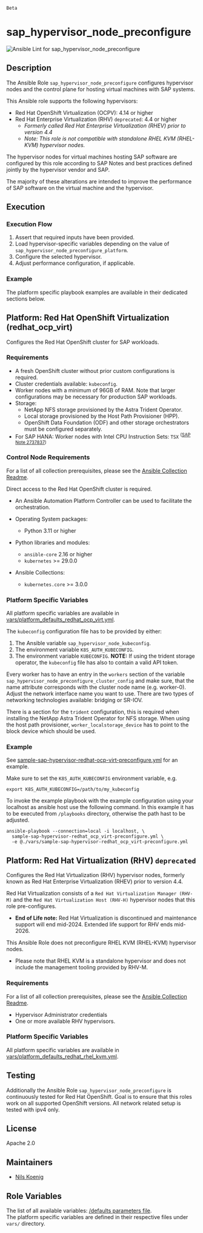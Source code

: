 `Beta`

<!-- BEGIN Title -->
# sap_hypervisor_node_preconfigure
<!-- END Title -->
![Ansible Lint for sap_hypervisor_node_preconfigure](https://github.com/sap-linuxlab/community.sap_infrastructure/actions/workflows/ansible-lint-sap_hypervisor_node_preconfigure.yml/badge.svg)

## Description
<!-- BEGIN Description -->
The Ansible Role `sap_hypervisor_node_preconfigure` configures hypervisor nodes and the control plane for hosting virtual machines with SAP systems.  

This Ansible role supports the following hypervisors:
- Red Hat OpenShift Virtualization (OCPV): 4.14 or higher
- Red Hat Enterprise Virtualization (RHV) `deprecated`: 4.4 or higher
  - _Formerly called Red Hat Enterprise Virtualization (RHEV) prior to version 4.4_
  - _Note: This role is not compatible with standalone RHEL KVM (RHEL-KVM) hypervisor nodes._

The hypervisor nodes for virtual machines hosting SAP software are configured by this role according to SAP Notes and best practices defined jointly by the hypervisor vendor and SAP.  

The majority of these alterations are intended to improve the performance of SAP software on the virtual machine and the hypervisor.
<!-- END Description -->

<!-- BEGIN Dependencies -->
<!-- END Dependencies -->

<!-- BEGIN Prerequisites -->
<!-- END Prerequisites -->

## Execution
<!-- BEGIN Execution -->
<!-- END Execution -->

### Execution Flow
<!-- BEGIN Execution Flow -->
1. Assert that required inputs have been provided.
2. Load hypervisor-specific variables depending on the value of `sap_hypervisor_node_preconfigure_platform`.
3. Configure the selected hypervisor.
4. Adjust performance configuration, if applicable.
<!-- END Execution Flow -->

### Example
<!-- BEGIN Execution Example -->
The platform specific playbook examples are available in their dedicated sections below.
<!-- END Execution Example -->


## Platform: Red Hat OpenShift Virtualization (redhat_ocp_virt)
Configures the Red Hat OpenShift cluster for SAP workloads. 

### Requirements
- A fresh OpenShift cluster without prior custom configurations is required.
- Cluster credentials available: `kubeconfig`.
- Worker nodes with a minimum of 96GB of RAM. Note that larger configurations may be necessary for production SAP workloads.
- Storage:
  - NetApp NFS storage provisioned by the Astra Trident Operator.
  - Local storage provisioned by the Host Path Provisioner (HPP).
  - OpenShift Data Foundation (ODF) and other storage orchestrators must be configured separately.
- For SAP HANA: Worker nodes with Intel CPU Instruction Sets: `TSX` <sup>([SAP Note 2737837](https://me.sap.com/notes/2737837/E))</sup>

### Control Node Requirements
For a list of all collection prerequisites, please see the [Ansible Collection Readme](https://github.com/sap-linuxlab/community.sap_infrastructure/blob/main/README.md#requirements).

Direct access to the Red Hat OpenShift cluster is required.
- An Ansible Automation Platform Controller can be used to facilitate the orchestration.

- Operating System packages:
  - Python 3.11 or higher
- Python libraries and modules:
  - `ansible-core` 2.16 or higher
  - `kubernetes` >= 29.0.0
- Ansible Collections:
  - `kubernetes.core` >= 3.0.0

### Platform Specific Variables
All platform specific variables are available in [vars/platform_defaults_redhat_ocp_virt.yml](https://github.com/sap-linuxlab/community.sap_infrastructure/blob/main/roles/sap_hypervisor_node_preconfigure/vars/platform_defaults_redhat_ocp_virt.yml).

The `kubeconfig` configuration file has to be provided by either:
1. The Ansible variable `sap_hypervisor_node_kubeconfig`.
2. The environment variable `K8S_AUTH_KUBECONFIG`.
3. The environment variable `KUBECONFIG`.
**NOTE:** If using the trident storage operator, the `kubeconfig` file has also to contain a valid API token.

Every worker has to have an entry in the `workers` section of the variable `sap_hypervisor_node_preconfigure_cluster_config` and make sure, that the name attribute corresponds with the cluster node name (e.g. worker-0). Adjust the network interface name you want to use. There are two types of networking technologies available: bridging or SR-IOV.

There is a section for the `trident` configuration, this is required when installing the NetApp Astra Trident Operator for NFS storage. When using the host path provisioner, `worker_localstorage_device` has to point to the block device which should be used.

### Example
See [sample-sap-hypervisor-redhat-ocp-virt-preconfigure.yml](https://github.com/sap-linuxlab/community.sap_infrastructure/blob/main/playbooks/sample-sap-hypervisor-redhat-ocp-virt-preconfigure.yml) for an example.

Make sure to set the `K8S_AUTH_KUBECONFIG` environment variable, e.g.
```
export K8S_AUTH_KUBECONFIG=/path/to/my_kubeconfig
```
To invoke the example playbook with the example configuration using your localhost as ansible host use the following command. In this example it has to be executed from `/playbooks` directory, otherwise the path hast to be adjusted.

```shell
ansible-playbook --connection=local -i localhost, \
  sample-sap-hypervisor-redhat_ocp_virt-preconfigure.yml \
  -e @./vars/sample-sap-hypervisor-redhat_ocp_virt-preconfigure.yml
```


## Platform: Red Hat Virtualization (RHV) `deprecated`
Configures the Red Hat Virtualization (RHV) hypervisor nodes, formerly known as Red Hat Enterprise Virtualization (RHEV) prior to version 4.4.

Red Hat Virtualization consists of a `Red Hat Virtualization Manager (RHV-M)` and the `Red Hat Virtualization Host (RHV-H)` hypervisor nodes that this role pre-configures.
  - **End of Life note:** Red Hat Virtualization is discontinued and maintenance support will end mid-2024. Extended life support for RHV ends mid-2026.

This Ansible Role does not preconfigure RHEL KVM (RHEL-KVM) hypervisor nodes.
  - Please note that RHEL KVM is a standalone hypervisor and does not include the management tooling provided by RHV-M.

### Requirements
For a list of all collection prerequisites, please see the [Ansible Collection Readme](https://github.com/sap-linuxlab/community.sap_infrastructure/blob/main/README.md#requirements).

- Hypervisor Administrator credentials
- One or more available RHV hypervisors.

### Platform Specific Variables
All platform specific variables are available in [vars/platform_defaults_redhat_rhel_kvm.yml](https://github.com/sap-linuxlab/community.sap_infrastructure/blob/main/roles/sap_hypervisor_node_preconfigure/vars/platform_defaults_redhat_rhel_kvm.yml).

<!-- BEGIN Further Information -->
<!-- END Further Information -->

## Testing
Additionally the Ansible Role `sap_hypervisor_node_preconfigure` is continuously tested for Red Hat OpenShift. Goal is to ensure that this roles work on all supported OpenShift versions. All network related setup is tested with ipv4 only.

## License
<!-- BEGIN License -->
Apache 2.0
<!-- END License -->

## Maintainers
<!-- BEGIN Maintainers -->
- [Nils Koenig](https://github.com/newkit)
<!-- END Maintainers -->

## Role Variables
<!-- BEGIN Role Variables -->
The list of all available variables: [/defaults parameters file](https://github.com/sap-linuxlab/community.sap_infrastructure/blob/main/roles/sap_hypervisor_node_preconfigure/vars/platform_defaults_redhat_rhel_kvm.yml).  
The platform specific variables are defined in their respective files under `vars/` directory.
<!-- END Role Variables -->
